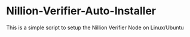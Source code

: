 # Nillion-Verifier-Auto-Installer
This is a simple script to setup the Nillion Verifier Node on Linux/Ubuntu
